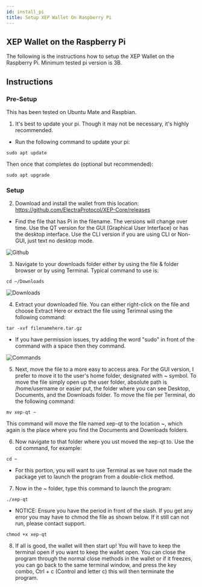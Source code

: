 ```yaml
---
id: install_pi
title: Setup XEP Wallet On Raspberry Pi
---
```



## **XEP Wallet on the Raspberry Pi**

The following is the instructions how to setup the XEP Wallet on the Raspberry Pi. Minimum tested pi version is 3B.

## **Instructions**

### Pre-Setup

This has been tested on Ubuntu Mate and Raspbian.

1) It's best to update your pi. Though it may not be necessary, it's highly recommended.

*   Run the following command to update your pi:
```
sudo apt update
```

Then once that completes do (optional but recommended):
```
sudo apt upgrade
```

### Setup

2) Download and install the wallet from this location:
<https://github.com/ElectraProtocol/XEP-Core/releases>
* Find the file that has Pi in the filename. The versions will change over time. Use the QT version for the GUI (Graphical User Interface) or has the desktop interface. Use the CLI version if you are using CLI or Non-GUI, just text no desktop mode.

![Github](/img/guinogui.png)

3) Navigate to your downloads folder either by using the file & folder browser or by using Terminal.
Typical command to use is:
```
cd ~/Downloads
```

![Downloads](/img/downloads_folder.png)


4) Extract your downloaded file. You can either right-click on the file and choose Extract Here or extract the file using Terimnal using the following command:
```
tar -xvf filenamehere.tar.gz
```
* If you have permission issues, try adding the word "sudo" in front of the command with a space then they command.

![Commands](/img/commands.png)

5) Next, move the file to a more easy to access area. For the GUI version, I prefer to move it to the user's home folder, designated with ~ symbol. To move the file simply open up the user folder, absolute path is /home/username or easier put, the folder where you can see Desktop, Documents, and the Downloads folder. To move the file per Terminal, do the following command:
```
mv xep-qt ~
```
This command will move the file named xep-qt to the location ~, which again is the place where you find the Documents and Downloads folders.

6) Now navigate to that folder where you ust moved the xep-qt to. Use the cd command, for example:
```
cd ~
```
* For this portion, you will want to use Terminal as we have not made the package yet to launch the program from a double-click method.

7) Now in the ~ folder, type this command to launch the program:
```
./xep-qt
```
* NOTICE: Ensure you have the period in front of the slash. If you get any error you may have to chmod the file as shown below. If it still can not run, please contact support.
```
chmod +x xep-qt
```

8) If all is good, the wallet will then start up! You will have to keep the terminal open if you want to keep the wallet open. You can close the program through the normal close methods in the wallet or if it freezes, you can go back to the same terminal window, and press the key combo, Ctrl + c (Control and letter c) this will then terminate the program.

